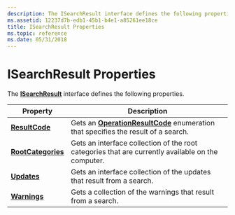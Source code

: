 ```yaml
---
description: The ISearchResult interface defines the following properties.
ms.assetid: 12237d7b-edb1-45b1-b4e1-a85261ee18ce
title: ISearchResult Properties
ms.topic: reference
ms.date: 05/31/2018
---
```


# ISearchResult Properties

The [**ISearchResult**](/windows/desktop/api/Wuapi/nn-wuapi-isearchresult) interface defines the following properties.



| Property                                               | Description                                                                                                   |
|--------------------------------------------------------|---------------------------------------------------------------------------------------------------------------|
| [**ResultCode**](/windows/desktop/api/Wuapi/nf-wuapi-isearchresult-get_resultcode)         | Gets an [**OperationResultCode**](/windows/win32/api/wuapi/ne-wuapi-operationresultcode) enumeration that specifies the result of a search. |
| [**RootCategories**](/windows/desktop/api/Wuapi/nf-wuapi-isearchresult-get_rootcategories) | Gets an interface collection of the root categories that are currently available on the computer.             |
| [**Updates**](/windows/desktop/api/Wuapi/nf-wuapi-isearchresult-get_updates)               | Gets an interface collection of the updates that result from a search.                                        |
| [**Warnings**](/windows/desktop/api/Wuapi/nf-wuapi-isearchresult-get_warnings)             | Gets a collection of the warnings that result from a search.                                                  |



 

 

 



